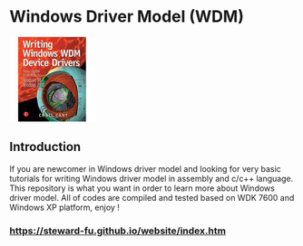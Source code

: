# Windows Driver Model (WDM)
![Alt text](imgs/main.jpg)
  
## Introduction
If you are newcomer in Windows driver model and looking for very basic tutorials for writing Windows driver model in assembly and c/c++ language. This repository is what you want in order to learn more about Windows driver model. All of codes are compiled and tested based on WDK 7600 and Windows XP platform, enjoy !
  
### https://steward-fu.github.io/website/index.htm
